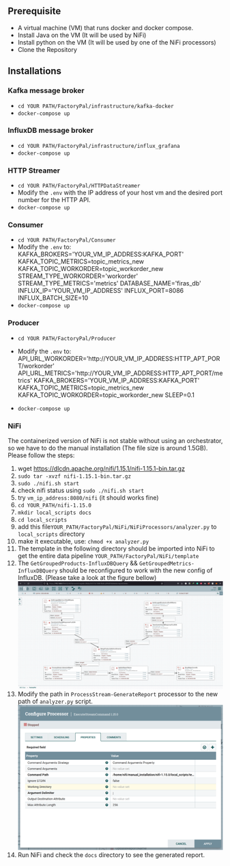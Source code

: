 ## Prerequisite
- A virtual machine (VM) that runs docker and docker compose. 
- Install Java on the VM (It will be used by NiFi)
- Install python on the VM (It will be used by one of the NiFi processors)
- Clone the Repository

## Installations 

### Kafka message broker 
- `cd YOUR PATH/FactoryPal/infrastructure/kafka-docker`
- `docker-compose up`

### InfluxDB message broker 
- `cd YOUR PATH/FactoryPal/infrastructure/influx_grafana`
- `docker-compose up`

### HTTP Streamer 
- `cd YOUR PATH/FactoryPal/HTTPDataStreamer`
- Modify the `.env` with the IP address of your host vm and the desired port number for the HTTP API. 
- `docker-compose up`

### Consumer 
- `cd YOUR PATH/FactoryPal/Consumer`
- Modify the `.env`  to:<br />
	KAFKA_BROKERS='YOUR_VM_IP_ADDRESS:KAFKA_PORT' 
	KAFKA_TOPIC_METRICS=topic_metrics_new 
	KAFKA_TOPIC_WORKORDER=topic_workorder_new 
	STREAM_TYPE_WORKORDER='workorder'
	STREAM_TYPE_METRICS='metrics'
	DATABASE_NAME='firas_db'
	INFLUX_IP='YOUR_VM_IP_ADDRESS'
	INFLUX_PORT=8086
	INFLUX_BATCH_SIZE=10
- `docker-compose up`

### Producer 
- `cd YOUR PATH/FactoryPal/Producer`
- Modify the `.env`  to:
   API_URL_WORKORDER='http://YOUR_VM_IP_ADDRESS:HTTP_APT_PORT/workorder'
	API_URL_METRICS='http://YOUR_VM_IP_ADDRESS:HTTP_APT_PORT/metrics'
	KAFKA_BROKERS='YOUR_VM_IP_ADDRESS:KAFKA_PORT'
	KAFKA_TOPIC_METRICS=topic_metrics_new
	KAFKA_TOPIC_WORKORDER=topic_workorder_new
	SLEEP=0.1
	
- `docker-compose up`


### NiFi 
The containerized version of NiFi is not stable without using an orchestrator, so we have to do the manual installation (The file size is around 1.5GB). Please follow the steps:
1. wget https://dlcdn.apache.org/nifi/1.15.1/nifi-1.15.1-bin.tar.gz
2. `sudo tar -xvzf nifi-1.15.1-bin.tar.gz`
3. `sudo ./nifi.sh start`
4. check nifi status using `sudo ./nifi.sh start`
5. try `vm_ip_address:8080/nifi` (it should works fine)
6. `cd YOUR_PATH/nifi-1.15.0`
7. `mkdir local_scripts docs`
8. `cd local_scripts`
9. add this file`YOUR_PATH/FactoryPal/NiFi/NiFiProcessors/analyzer.py` to `local_scripts` directory
10. make it executable, use: `chmod +x analyzer.py`
11. The template in the following directory should be imported into NiFi to get the entire data pipeline `YOUR_PATH/FactoryPal/NiFi/template`
12. The `GetGroupedProducts-InfluxDBQuery` && `GetGroupedMetrics-InfluxDBQuery` should be reconfigured to work with the new config of InfluxDB. (Please take a look at the figure bellow)
![alt text](https://github.com/FShamasneh/FactoryPal/blob/main/images/4.png)
13. Modify the path in `ProcessStream-GenerateReport` processor to the new path of `analyzer.py` script. 
![alt text](https://github.com/FShamasneh/FactoryPal/blob/main/images/8.png)
14. Run NiFi and check the `docs` directory to see the generated report.


